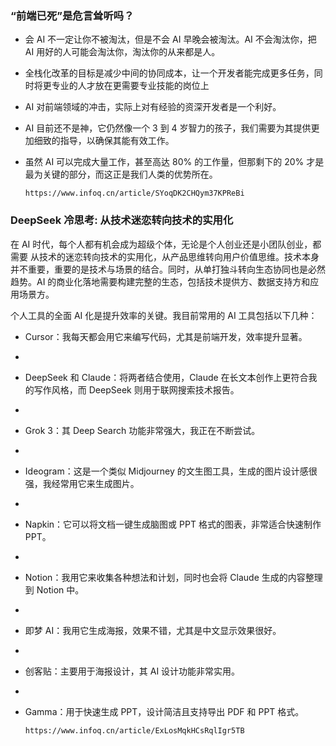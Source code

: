 ### “前端已死”是危言耸听吗？

- 会 AI 不一定让你不被淘汰，但是不会 AI 早晚会被淘汰。AI 不会淘汰你，把 AI 用好的人可能会淘汰你，淘汰你的从来都是人。

- 全栈化改革的目标是减少中间的协同成本，让一个开发者能完成更多任务，同时将更专业的人才放在更需要专业技能的岗位上

- AI 对前端领域的冲击，实际上对有经验的资深开发者是一个利好。

- AI 目前还不是神，它仍然像一个 3 到 4 岁智力的孩子，我们需要为其提供更加细致的指导，以确保其能有效工作。

- 虽然 AI 可以完成大量工作，甚至高达 80% 的工作量，但那剩下的 20% 才是最为关键的部分，而这正是我们人类的优势所在。
 
      https://www.infoq.cn/article/SYoqDK2CHQym37KPReBi

### DeepSeek 冷思考: 从技术迷恋转向技术的实用化

在 AI 时代，每个人都有机会成为超级个体，无论是个人创业还是小团队创业，都需要 从技术的迷恋转向技术的实用化，从产品思维转向用户价值思维。技术本身并不重要，重要的是技术与场景的结合。同时，从单打独斗转向生态协同也是必然趋势。AI 的商业化落地需要构建完整的生态，包括技术提供方、数据支持方和应用场景方。

个人工具的全面 AI 化是提升效率的关键。我目前常用的 AI 工具包括以下几种：

- Cursor：我每天都会用它来编写代码，尤其是前端开发，效率提升显著。
- 
- DeepSeek 和 Claude：将两者结合使用，Claude 在长文本创作上更符合我的写作风格，而 DeepSeek 则用于联网搜索技术报告。
- 
- Grok 3：其 Deep Search 功能非常强大，我正在不断尝试。
- 
- Ideogram：这是一个类似 Midjourney 的文生图工具，生成的图片设计感很强，我经常用它来生成图片。
- 
- Napkin：它可以将文档一键生成脑图或 PPT 格式的图表，非常适合快速制作 PPT。
- 
- Notion：我用它来收集各种想法和计划，同时也会将 Claude 生成的内容整理到 Notion 中。
- 
- 即梦 AI：我用它生成海报，效果不错，尤其是中文显示效果很好。
- 
- 创客贴：主要用于海报设计，其 AI 设计功能非常实用。
- 
- Gamma：用于快速生成 PPT，设计简洁且支持导出 PDF 和 PPT 格式。

      https://www.infoq.cn/article/ExLosMqkHCsRqlIgr5TB